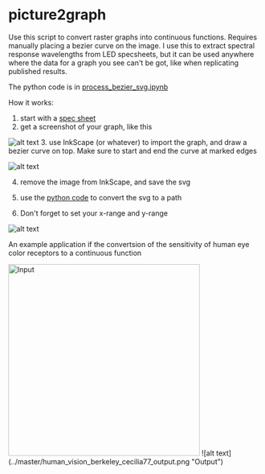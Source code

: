 # picture2graph

Use this script to convert raster graphs into continuous functions. Requires manually placing a bezier curve on the image. I use this to extract spectral response wavelengths from LED specsheets, but it can be used anywhere where the data for a graph you see can't be got, like when replicating published results.

The python code is in [process_bezier_svg.ipynb](../master/process_bezier_svg.ipynb)

How it works:
1. start with a [spec sheet](../master/334-15__T1C1-4WYA.pdf)
2. get a screenshot of your graph, like this

![alt text](../master/screenshot.png "Raster graph")
3. use InkScape (or whatever) to import the graph, and draw a bezier curve on top. Make sure to start and end the curve at marked edges

![alt text](../master/inkscape.png "Inkscape screenshot")

4. remove the image from InkScape, and save the svg

5. use the [python code](../master/process_bezier_svg.ipynb) to convert the svg to a path

6. Don't forget to set your x-range and y-range

![alt text](../master/result.png "Result")

An example application if the convertsion of the sensitivity of human eye color receptors to a continuous function

<img src="../master/human_vision_berkeley_cecilia77.png" alt="Input" width="381"/>
![alt text](../master/human_vision_berkeley_cecilia77_output.png "Output")
